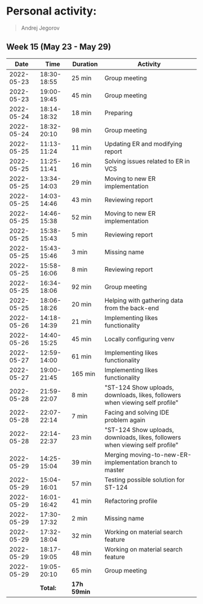 # Personal activity:
> Andrej Jegorov

## Week 15 (May 23 - May 29)

| **Date**  | **Time**      | **Duration**  | **Activity** |
| --------  | ------------- | ------------  | ------------ |
| 2022-05-23 | 18:30-18:55 | 25 min | Group meeting |
| 2022-05-23 | 19:00-19:45 | 45 min | Group meeting |
| 2022-05-24 | 18:14-18:32 | 18 min | Preparing |
| 2022-05-24 | 18:32-20:10 | 98 min | Group meeting |
| 2022-05-25 | 11:13-11:24 | 11 min | Updating ER and modifying report |
| 2022-05-25 | 11:25-11:41 | 16 min | Solving issues related to ER in VCS |
| 2022-05-25 | 13:34-14:03 | 29 min | Moving to new ER implementation |
| 2022-05-25 | 14:03-14:46 | 43 min | Reviewing report |
| 2022-05-25 | 14:46-15:38 | 52 min | Moving to new ER implementation |
| 2022-05-25 | 15:38-15:43 | 5 min | Reviewing report |
| 2022-05-25 | 15:43-15:46 | 3 min | Missing name |
| 2022-05-25 | 15:58-16:06 | 8 min | Reviewing report |
| 2022-05-25 | 16:34-18:06 | 92 min | Group meeting |
| 2022-05-25 | 18:06-18:26 | 20 min | Helping with gathering data from the back-end |
| 2022-05-26 | 14:18-14:39 | 21 min | Implementing likes functionality |
| 2022-05-26 | 14:40-15:25 | 45 min | Locally configuring venv |
| 2022-05-27 | 12:59-14:00 | 61 min | Implementing likes functionality |
| 2022-05-27 | 19:00-21:45 | 165 min | Implementing likes functionality |
| 2022-05-28 | 21:59-22:07 | 8 min | "ST-124 Show uploads, downloads, likes, followers when viewing self profile" |
| 2022-05-28 | 22:07-22:14 | 7 min | Facing and solving IDE problem again |
| 2022-05-28 | 22:14-22:37 | 23 min | "ST-124 Show uploads, downloads, likes, followers when viewing self profile" |
| 2022-05-29 | 14:25-15:04 | 39 min | Merging moving-to-new-ER-implementation branch to master |
| 2022-05-29 | 15:04-16:01 | 57 min | Testing possible solution for ST-124 |
| 2022-05-29 | 16:01-16:42 | 41 min | Refactoring profile |
| 2022-05-29 | 17:30-17:32 | 2 min | Missing name |
| 2022-05-29 | 17:32-18:04 | 32 min | Working on material search feature |
| 2022-05-29 | 18:17-19:05 | 48 min | Working on material search feature |
| 2022-05-29 | 19:05-20:10 | 65 min | Group meeting |
|  | **Total:** | **17h 59min** | |
